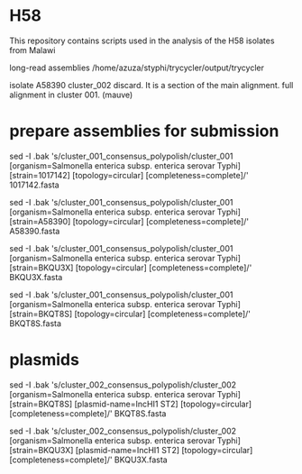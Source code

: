 # H58

This repository contains scripts used in the analysis of the H58 isolates from Malawi

long-read assemblies
/home/azuza/styphi/trycycler/output/trycycler

isolate A58390 cluster_002 discard. It is a section of the main alignment. full alignment in cluster 001. (mauve)

# prepare assemblies for submission
sed -I .bak 's/cluster_001_consensus_polypolish/cluster_001 [organism=Salmonella enterica subsp. enterica serovar Typhi] [strain=1017142] [topology=circular] [completeness=complete]/' 1017142.fasta

sed -I .bak 's/cluster_001_consensus_polypolish/cluster_001 [organism=Salmonella enterica subsp. enterica serovar Typhi] [strain=A58390] [topology=circular] [completeness=complete]/' A58390.fasta

sed -I .bak 's/cluster_001_consensus_polypolish/cluster_001 [organism=Salmonella enterica subsp. enterica serovar Typhi] [strain=BKQU3X] [topology=circular] [completeness=complete]/' BKQU3X.fasta

sed -I .bak 's/cluster_001_consensus_polypolish/cluster_001 [organism=Salmonella enterica subsp. enterica serovar Typhi] [strain=BKQT8S] [topology=circular] [completeness=complete]/' BKQT8S.fasta

# plasmids
sed -I .bak 's/cluster_002_consensus_polypolish/cluster_002 [organism=Salmonella enterica subsp. enterica serovar Typhi] [strain=BKQT8S] [plasmid-name=IncHI1 ST2] [topology=circular] [completeness=complete]/' BKQT8S.fasta

sed -I .bak 's/cluster_002_consensus_polypolish/cluster_002 [organism=Salmonella enterica subsp. enterica serovar Typhi] [strain=BKQU3X] [plasmid-name=IncHI1 ST2] [topology=circular] [completeness=complete]/' BKQU3X.fasta
